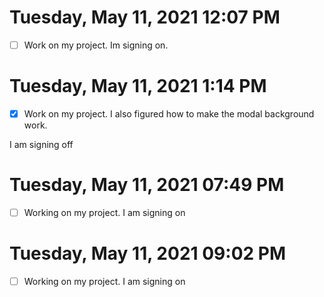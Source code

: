 # Tuesday, May 11, 2021 12:07 PM

- [ ] Work on my project.
Im signing on.

# Tuesday, May 11, 2021 1:14 PM
 - [x] Work on my project.
 I also figured how to make the modal background work.

I am signing off

# Tuesday, May 11, 2021 07:49 PM

- [ ] Working on my project.
I am signing on

# Tuesday, May 11, 2021 09:02 PM

- [ ] Working on my project.
I am signing on
